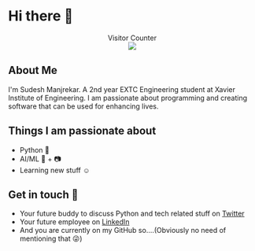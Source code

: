 # Hi there 👋

<p align="center">
  Visitor Counter<br>
  <img src="https://profile-counter.glitch.me/Sudesh22/count.svg" />
 </p>
 
## About Me

I'm Sudesh Manjrekar. A 2nd year EXTC Engineering student at Xavier Institute of Engineering. I am passionate about programming and creating software that can be used for enhancing lives.

## Things I am passionate about

- Python :snake:
- AI/ML :robot: + :camera:
- Learning new stuff :relaxed:

## Get in touch :bell:

- Your future buddy to discuss Python and tech related stuff on [Twitter](https://twitter.com/SudeshM_22)
- Your future employee on [LinkedIn](https://www.linkedin.com/in/sudesh-manjrekar-b9b995219)
- And you are currently on my GitHub so....(Obviously no need of mentioning that :stuck_out_tongue_winking_eye:)
